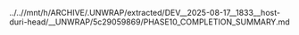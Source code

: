 ../..//mnt/h/ARCHIVE/.UNWRAP/extracted/DEV__2025-08-17__1833__host-duri-head/__UNWRAP/5c29059869/PHASE10_COMPLETION_SUMMARY.md